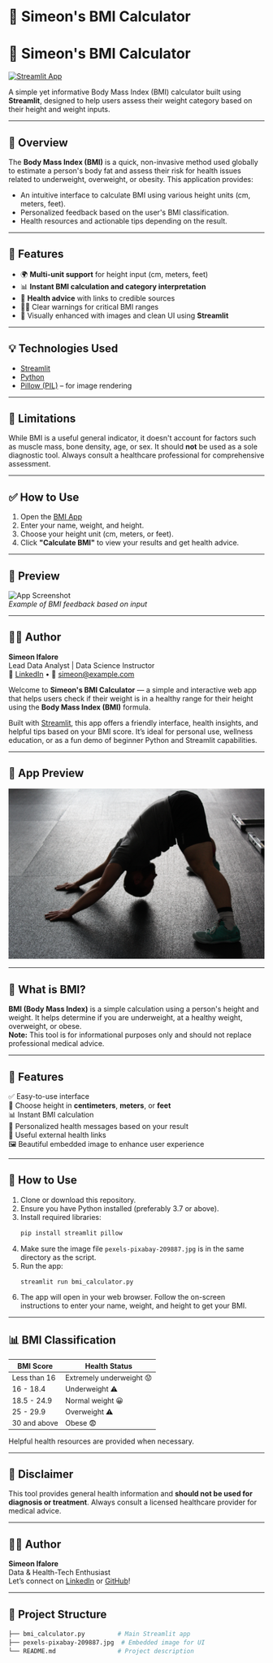 # 💙 Simeon's BMI Calculator
# 🧮 Simeon's BMI Calculator

[![Streamlit App](https://static.streamlit.io/badges/streamlit_badge_black_white.svg)](https://bmi-app-5gl5j5le7bs.streamlit.app)

A simple yet informative Body Mass Index (BMI) calculator built using **Streamlit**, designed to help users assess their weight category based on their height and weight inputs.

---

## 📌 Overview

The **Body Mass Index (BMI)** is a quick, non-invasive method used globally to estimate a person's body fat and assess their risk for health issues related to underweight, overweight, or obesity. This application provides:

- An intuitive interface to calculate BMI using various height units (cm, meters, feet).
- Personalized feedback based on the user's BMI classification.
- Health resources and actionable tips depending on the result.

---

## 🚀 Features

- 🌍 **Multi-unit support** for height input (cm, meters, feet)
- 📊 **Instant BMI calculation and category interpretation**
- 🧠 **Health advice** with links to credible sources
- 🧑‍⚕️ Clear warnings for critical BMI ranges
- 🎨 Visually enhanced with images and clean UI using **Streamlit**

---

## 💡 Technologies Used

- [Streamlit](https://streamlit.io/)
- [Python](https://www.python.org/)
- [Pillow (PIL)](https://pillow.readthedocs.io/en/stable/) – for image rendering

---

## 🧪 Limitations

While BMI is a useful general indicator, it doesn't account for factors such as muscle mass, bone density, age, or sex. It should **not** be used as a sole diagnostic tool. Always consult a healthcare professional for comprehensive assessment.

---

## ✅ How to Use

1. Open the [BMI App](https://bmi-app-5gl5j5le7bs.streamlit.app)
2. Enter your name, weight, and height.
3. Choose your height unit (cm, meters, or feet).
4. Click **"Calculate BMI"** to view your results and get health advice.

---

## 📸 Preview

![App Screenshot](https://user-images.githubusercontent.com/your_screenshot_here.jpg)  
*Example of BMI feedback based on input*

---

## 🧑‍💻 Author

**Simeon Ifalore**  
Lead Data Analyst | Data Science Instructor  
🔗 [LinkedIn](https://linkedin.com/in/simeon-ifalore) • 📧 simeon@example.com


Welcome to **Simeon's BMI Calculator** — a simple and interactive web app that helps users check if their weight is in a healthy range for their height using the **Body Mass Index (BMI)** formula.

Built with [Streamlit](https://streamlit.io/), this app offers a friendly interface, health insights, and helpful tips based on your BMI score. It’s ideal for personal use, wellness education, or as a fun demo of beginner Python and Streamlit capabilities.

---

## 📸 App Preview

![BMI Calculator Demo](pexels-pixabay-209887.jpg)

---

## 🧠 What is BMI?

**BMI (Body Mass Index)** is a simple calculation using a person's height and weight. It helps determine if you are underweight, at a healthy weight, overweight, or obese.  
**Note:** This tool is for informational purposes only and should not replace professional medical advice.

---

## 🚀 Features

✅ Easy-to-use interface  
🎯 Choose height in **centimeters**, **meters**, or **feet**  
📊 Instant BMI calculation  
💬 Personalized health messages based on your result  
🔗 Useful external health links  
🖼️ Beautiful embedded image to enhance user experience

---

## 🔧 How to Use

1. Clone or download this repository.
2. Ensure you have Python installed (preferably 3.7 or above).
3. Install required libraries:
    ```bash
    pip install streamlit pillow
    ```
4. Make sure the image file `pexels-pixabay-209887.jpg` is in the same directory as the script.
5. Run the app:
    ```bash
    streamlit run bmi_calculator.py
    ```
6. The app will open in your web browser. Follow the on-screen instructions to enter your name, weight, and height to get your BMI.

---

## 📊 BMI Classification

| BMI Score         | Health Status                      |
|-------------------|-------------------------------------|
| Less than 16      | Extremely underweight 😟             |
| 16 - 18.4          | Underweight ⚠️                      |
| 18.5 - 24.9        | Normal weight 😀                    |
| 25 - 29.9          | Overweight ⚠️                       |
| 30 and above       | Obese 😨                            |

Helpful health resources are provided when necessary.

---

## 🛑 Disclaimer

This tool provides general health information and **should not be used for diagnosis or treatment**. Always consult a licensed healthcare provider for medical advice.

---

## 👨‍💻 Author

**Simeon Ifalore**  
Data & Health-Tech Enthusiast  
Let’s connect on [LinkedIn](https://www.linkedin.com/) or [GitHub](https://github.com/)!

---

## 📁 Project Structure

```bash
├── bmi_calculator.py         # Main Streamlit app
├── pexels-pixabay-209887.jpg  # Embedded image for UI
└── README.md                 # Project description
